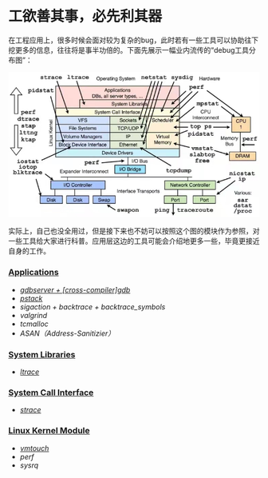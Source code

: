 # 工欲善其事，必先利其器

在工程应用上，很多时候会面对较为复杂的bug，此时若有一些工具可以协助往下挖更多的信息，往往将是事半功倍的。下面先展示一幅业内流传的“debug工具分布图”：

![Image text](../img-storage/debugtools.jpg)

实际上，自己也没全用过，但是接下来也不妨可以按照这个图的模块作为参照，对一些工具给大家进行科普。应用层这边的工具可能会介绍地更多一些，毕竟更接近自身的工作。

### [Applications](./Applications)

- [*gdbserver + [cross-compiler]gdb*](./Applications/gdb+gdbserver/Readme.md)
- [*pstack*](https://github.com/CallonHuang/EngineerLinux/tree/master/Debugging%20tools/Applications/pstack)
- *sigaction + backtrace + backtrace_symbols*
- *valgrind*
- *tcmalloc*
- *ASAN（Address-Sanitizier）*

### [System Libraries](https://github.com/CallonHuang/EngineerLinux/tree/master/Debugging%20tools/System%20Libraries)

- [*ltrace*](https://github.com/CallonHuang/EngineerLinux/tree/master/Debugging%20tools/System%20Libraries/ltrace)

### [System Call Interface](https://github.com/CallonHuang/EngineerLinux/tree/master/Debugging%20tools/System%20Call%20Interface)

- [*strace*](https://github.com/CallonHuang/EngineerLinux/tree/master/Debugging%20tools/System%20Call%20Interface/strace)

### [Linux Kernel Module](https://github.com/CallonHuang/EngineerLinux/tree/master/Debugging%20tools/Linux%20Kernel%20Module)

- [*vmtouch*](https://github.com/CallonHuang/EngineerLinux/tree/master/Debugging%20tools/Linux%20Kernel%20Module/vmtouch)
- *perf*
- *sysrq*





